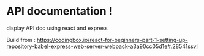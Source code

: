 # API documentation !

display API doc using react and express


Build from :
https://codingbox.io/react-for-beginners-part-1-setting-up-repository-babel-express-web-server-webpack-a3a90cc05d1e#.28541ssvl
